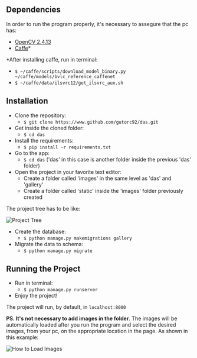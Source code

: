 ## Dependencies
In order to run the program properly, it's necessary to assegure that the pc has:
- [OpenCV 2.4.13](http://opencv.org/downloads.html)
- [Caffe](http://caffe.berkeleyvision.org/installation.html)*

*After installing caffe, run in terminal:
  - `$ ~/caffe/scripts/download_model_binary.py ~/caffe/models/bvlc_reference_caffenet`
  - `$ ~/caffe/data/ilsvrc12/get_ilsvrc_aux.sh`
  
## Installation
- Clone the repository: 
  - `$ git clone https://www.github.com/gutorc92/das.git`
- Get inside the cloned folder: 
  - `$ cd das`
- Install the requirements: 
  - `$ pip install -r requirements.txt`
- Go to the app: 
  - `$ cd das` ('das' in this case is another folder inside the previous 'das' folder)
- Open the project in your favorite text editor:
  - Create a folder called 'images' in the same level as 'das' and 'gallery'
  - Create a folder called 'static' inside the 'images' folder previously created

The project tree has to be like:

![Project Tree](https://raw.githubusercontent.com/wiki/gutorc92/das/project_tree.png) 

- Create the database: 
  - `$ python manage.py makemigrations gallery`
- Migrate the data to schema: 
  - `$ python manage.py migrate`
  
## Running the Project
- Run in terminal:
  - `$ python manage.py runserver`
- Enjoy the project!
  
The project will run, by default, in `localhost:8000`

**PS. It's not necessary to add images in the folder**. The images will be automatically loaded after you run the program and select the desired images, from your pc, on the appropriate location in the page. As shown in this example:

![How to Load Images](https://raw.githubusercontent.com/wiki/gutorc92/das/load_images.png) 
